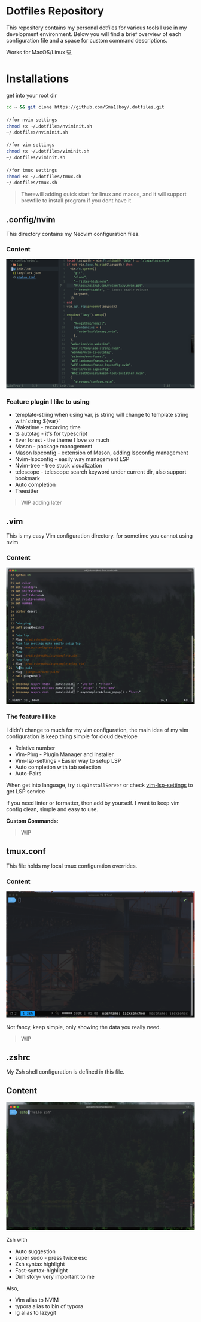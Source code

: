 # Dotfiles Repository

This repository contains my personal dotfiles for various tools I use in my development environment. Below you will find a brief overview of each configuration file and a space for custom command descriptions.

Works for MacOS/Linux 💻

# Installations

get into your root dir

```bash
cd ~ && git clone https://github.com/Sma1lboy/.dotfiles.git

//for nvim settings
chmod +x ~/.dotfiles/nviminit.sh
~/.dotfiles/nviminit.sh

//for vim settings
chmod +x ~/.dotfiles/viminit.sh
~/.dotfiles/viminit.sh

//for tmux settings
chmod +x ~/.dotfiles/tmux.sh
~/.dotfiles/tmux.sh
```

> Therewill adding quick start for linux and macos, and it will support brewfile to install program if you dont have it



## .config/nvim

This directory contains my Neovim configuration files.

### **Content**

![Alt text](./readme/nvim.png)

### Feature plugin I like to using

- template-string when using var, js string will change to template string with\`string ${var}\`
- Wakatime - recording time 
- ts autotag - it's for typescript
- Ever forest - the theme I love so much
- Mason - package management
- Mason lspconfig - extension of Mason, adding lspconfig management
- Nvim-lspconfig  - easily way management LSP
- Nvim-tree - tree stuck visualization
- telescope - telescope search keyword under current dir, also support bookmark
- Auto completion
- Treesitter

> WIP adding later

## .vim

This is my easy Vim configuration directory. for sometime you cannot using nvim

### Content

![image-20240130005457499](./readme/image-20240130005457499.png)

### The feature I like

I didn't change to much for my vim configuration, the main idea of my vim configuration is keep thing simple for cloud develope

- Relative number
- Vim-Plug - Plugin Manager and Installer
- Vim-lsp-settings - Easier way to setup LSP
- Auto completion with tab selection
- Auto-Pairs

When get into language, try  `:LspInstallServer` or check [vim-lsp-settings](https://github.com/mattn/vim-lsp-settings) to get LSP service

if you need linter or formatter, then add by yourself. I want to keep vim config clean, simple and easy to use.

**Custom Commands:**

> WIP

## tmux.conf

This file holds my local tmux configuration overrides.

### Content

![image-20240130010129554](./readme/image-20240130010129554.png)

Not fancy, keep simple, only showing the data you really need.

> WIP

## .zshrc

My Zsh shell configuration is defined in this file.

## Content

![image-20240130010323289](./readme/image-20240130010323289.png)

Zsh with

- Auto suggestion
- super sudo - press twice esc
- Zsh syntax highlight
- Fast-syntax-highlight
- Dirhistory- very important to me

Also, 

- Vim alias to NVIM
- typora alias to bin of typora
- lg alias to lazygit
